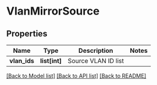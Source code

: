 # VlanMirrorSource

## Properties
Name | Type | Description | Notes
------------ | ------------- | ------------- | -------------
**vlan_ids** | **list[int]** | Source VLAN ID list | 

[[Back to Model list]](../README.md#documentation-for-models) [[Back to API list]](../README.md#documentation-for-api-endpoints) [[Back to README]](../README.md)

